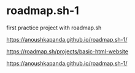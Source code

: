 # roadmap.sh-1
first practice project with roadmap.sh

 https://anoushkapanda.github.io/roadmap.sh-1/

https://roadmap.sh/projects/basic-html-website

https://anoushkapanda.github.io/roadmap.sh-1/
